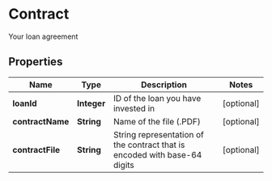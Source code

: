 

# Contract

Your loan agreement

## Properties

| Name | Type | Description | Notes |
|------------ | ------------- | ------------- | -------------|
|**loanId** | **Integer** | ID of the loan you have invested in |  [optional] |
|**contractName** | **String** | Name of the file (.PDF) |  [optional] |
|**contractFile** | **String** | String representation of the contract that is encoded with base-64 digits |  [optional] |



